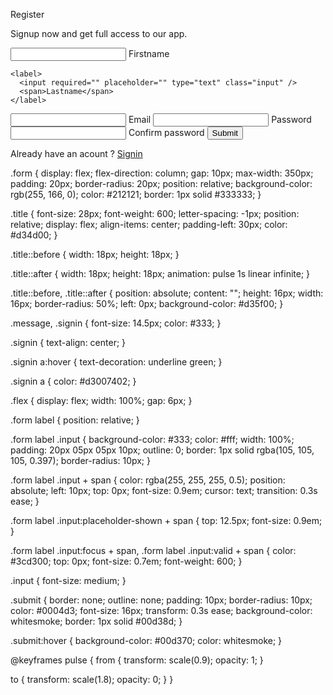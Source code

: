 <form class="form">
  <p class="title">Register</p>
  <p class="message">Signup now and get full access to our app.</p>
  <div class="flex">
    <label>
      <input required="" placeholder="" type="text" class="input" />
      <span>Firstname</span>
    </label>

    <label>
      <input required="" placeholder="" type="text" class="input" />
      <span>Lastname</span>
    </label>
  </div>

  <label>
    <input required="" placeholder="" type="email" class="input" />
    <span>Email</span>
  </label>

  <label>
    <input required="" placeholder="" type="password" class="input" />
    <span>Password</span>
  </label>
  <label>
    <input required="" placeholder="" type="password" class="input" />
    <span>Confirm password</span>
  </label>
  <button class="submit">Submit</button>
  <p class="signin">Already have an acount ? <a href="#">Signin</a></p>
</form>
.form {
  display: flex;
  flex-direction: column;
  gap: 10px;
  max-width: 350px;
  padding: 20px;
  border-radius: 20px;
  position: relative;
  background-color: rgb(255, 166, 0);
  color: #212121;
  border: 1px solid #333333;
}

.title {
  font-size: 28px;
  font-weight: 600;
  letter-spacing: -1px;
  position: relative;
  display: flex;
  align-items: center;
  padding-left: 30px;
  color: #d34d00;
}

.title::before {
  width: 18px;
  height: 18px;
}

.title::after {
  width: 18px;
  height: 18px;
  animation: pulse 1s linear infinite;
}

.title::before,
.title::after {
  position: absolute;
  content: "";
  height: 16px;
  width: 16px;
  border-radius: 50%;
  left: 0px;
  background-color: #d35f00;
}

.message,
.signin {
  font-size: 14.5px;
  color: #333;
}

.signin {
  text-align: center;
}

.signin a:hover {
  text-decoration: underline green;
}

.signin a {
  color: #d3007402;
}

.flex {
  display: flex;
  width: 100%;
  gap: 6px;
}

.form label {
  position: relative;
}

.form label .input {
  background-color: #333;
  color: #fff;
  width: 100%;
  padding: 20px 05px 05px 10px;
  outline: 0;
  border: 1px solid rgba(105, 105, 105, 0.397);
  border-radius: 10px;
}

.form label .input + span {
  color: rgba(255, 255, 255, 0.5);
  position: absolute;
  left: 10px;
  top: 0px;
  font-size: 0.9em;
  cursor: text;
  transition: 0.3s ease;
}

.form label .input:placeholder-shown + span {
  top: 12.5px;
  font-size: 0.9em;
}

.form label .input:focus + span,
.form label .input:valid + span {
  color: #3cd300;
  top: 0px;
  font-size: 0.7em;
  font-weight: 600;
}

.input {
  font-size: medium;
}

.submit {
  border: none;
  outline: none;
  padding: 10px;
  border-radius: 10px;
  color: #0004d3;
  font-size: 16px;
  transform: 0.3s ease;
  background-color: whitesmoke;
  border: 1px solid #00d38d;
}

.submit:hover {
  background-color: #00d370;
  color: whitesmoke;
}

@keyframes pulse {
  from {
    transform: scale(0.9);
    opacity: 1;
  }

  to {
    transform: scale(1.8);
    opacity: 0;
  }
}
